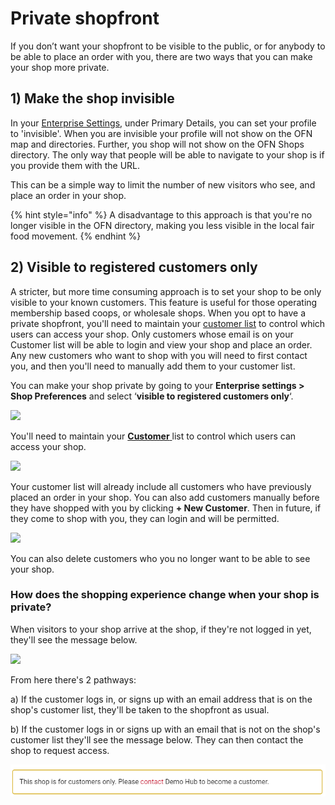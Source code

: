 # Private shopfront

If you don’t want your shopfront to be visible to the public, or for anybody to be able to place an order with you, there are two ways that you can make your shop more private.

## 1\) Make the shop invisible

In your [Enterprise Settings](../../basic-features/enterprise-settings.md), under Primary Details, you can set your profile to 'invisible'. When you are invisible your profile will not show on the OFN map and directories. Further, you shop will not show on the OFN Shops directory. The only way that people will be able to navigate to your shop is if you provide them with the URL.

This can be a simple way to limit the number of new visitors who see, and place an order in your shop.

{% hint style="info" %}
 A disadvantage to this approach is that you're no longer visible in the OFN directory, making you less visible in the local fair food movement. 
{% endhint %}

## 2\) Visible to registered customers only

A stricter, but more time consuming approach is to set your shop to be only visible to your known customers. This feature is useful for those operating membership based coops, or wholesale shops. When you opt to have a private shopfront, you'll need to maintain your [customer list](customers.md) to control which users can access your shop. Only customers whose email is on your Customer list will be able to login and view your shop and place an order. Any new customers who want to shop with you will need to first contact you, and then you'll need to manually add them to your customer list.

You can make your shop private by going to your **Enterprise settings &gt; Shop Preferences** and select ‘**visible to registered customers only**‘.

![](https://openfoodnetwork.org/wp-content/uploads/2016/04/Registered-customers-only.png)

You'll need to maintain your [**Customer** ](customers.md)list to control which users can access your shop.

![](https://openfoodnetwork.org/wp-content/uploads/2015/10/Customerssssss.png)

Your customer list will already include all customers who have previously placed an order in your shop. You can also add customers manually before they have shopped with you by clicking **+ New Customer**. Then in future, if they come to shop with you, they can login and will be permitted.

![](https://openfoodnetwork.org/wp-content/uploads/2016/04/Add-new-customer.png)

You can also delete customers who you no longer want to be able to see your shop.

### How does the shopping experience change when your shop is private?

When visitors to your shop arrive at the shop, if they're not logged in yet, they'll see the message below.

![](https://openfoodnetwork.org/wp-content/uploads/2016/04/Demo-login-required.png)

From here there's 2 pathways:

a\) If the customer logs in, or signs up with an email address that is on the shop's customer list, they'll be taken to the shopfront as usual.

b\) If the customer logs in or signs up with an email that is not on the shop's customer list they'll see the message below. They can then contact the shop to request access.

![](../../.gitbook/assets/image%20%287%29.png)

